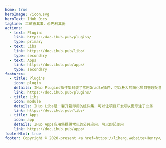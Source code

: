 ```yaml
---
home: true
heroImage: /icon.svg
heroText: IHub Docs
tagline: 工欲善其事，必先利其器
actions:
  - text: Plugins
    link: https://doc.ihub.pub/plugins/
    type: primary
  - text: Libs
    link: https://doc.ihub.pub/libs/
    type: secondary
  - text: Apps
    link: https://doc.ihub.pub/apps/
    type: secondary
features:
  - title: Plugins
    icon: plugin
    details: IHub Plugins插件集封装了常用Gradle插件，可以极大的简化项目管理配置
    link: https://doc.ihub.pub/plugins/
  - title: Libs
    icon: module
    details: IHub Libs是一套开箱即用的组件集，可以让项目开发可以更专注于业务
    link: https://doc.ihub.pub/libs/
  - title: Apps
    icon: app
    details: IHub Apps应用集提供常见的公共应用，可以即起即用
    link: https://doc.ihub.pub/apps/
footerHtml: true
footer: Copyright © 2020-present <a href=https://liheng.website>Henry</a>
---
```


